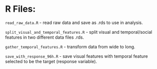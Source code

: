 # R Files:

`read_raw_data.R` - read raw data and save as .rds to use in analysis.

`split_visual_and_temporal_features.R` - split visual and temporal/social features in two different data files .rds.

`gather_temporal_features.R` - transform data from wide to long.

`save_with_response_96h.R` - save visual features with temporal feature selected to be the target (response variable).